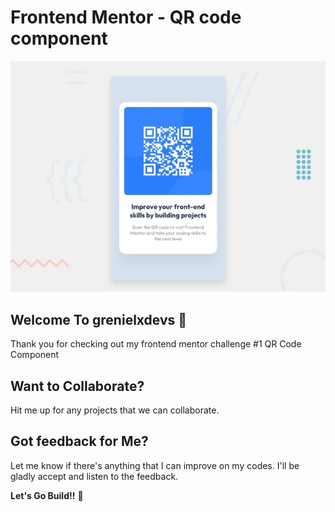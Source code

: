 # Frontend Mentor - QR code component

![Design preview for the QR code component coding challenge](./design/design.webp)

## Welcome To grenielxdevs 👋

Thank you for checking out my frontend mentor challenge #1 QR Code Component

## Want to Collaborate?

Hit me up for any projects that we can collaborate.

## Got feedback for Me?

Let me know if there's anything that I can improve on my codes. I'll be gladly accept and listen to the feedback.

**Let's Go Build!!** 🚀
